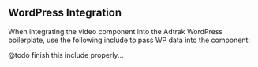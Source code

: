## WordPress Integration

When integrating the video component into the Adtrak WordPress boilerplate, use the following include to pass WP data into the component:

@todo finish this include properly...